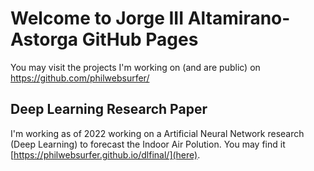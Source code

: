 # Welcome to Jorge III Altamirano-Astorga GitHub Pages

You may visit the projects I'm working on (and are public) on <https://github.com/philwebsurfer/>

## Deep Learning Research Paper

I'm working as of 2022 working on a Artificial Neural Network research (Deep Learning) to forecast the Indoor Air Polution. You may find it [https://philwebsurfer.github.io/dlfinal/](here).

<!--
**philwebsurfer/philwebsurfer** is a ✨ _special_ ✨ repository because its `README.md` (this file) appears on your GitHub profile.

Here are some ideas to get you started:

- 🔭 I’m currently working on ...
- 🌱 I’m currently learning ...
- 👯 I’m looking to collaborate on ...
- 🤔 I’m looking for help with ...
- 💬 Ask me about ...
- 📫 How to reach me: ...
- 😄 Pronouns: ...
- ⚡ Fun fact: ...
-->
